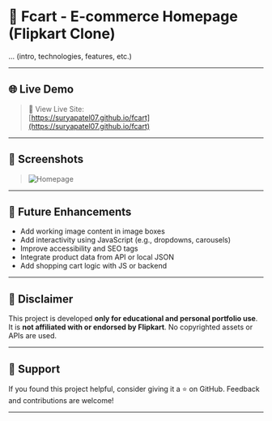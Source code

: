 # 🛒 Fcart - E-commerce Homepage (Flipkart Clone)

... (intro, technologies, features, etc.)

---

## 🌐 Live Demo

> 🚀 View Live Site:  
> [https://suryapatel07.github.io/fcart](https://suryapatel07.github.io/fcart)

---

## 📸 Screenshots

> ![Homepage](images/homepage.png)

---

## 🚀 Future Enhancements

- Add working image content in image boxes
- Add interactivity using JavaScript (e.g., dropdowns, carousels)
- Improve accessibility and SEO tags
- Integrate product data from API or local JSON
- Add shopping cart logic with JS or backend

---

## 📃 Disclaimer

This project is developed **only for educational and personal portfolio use**. It is **not affiliated with or endorsed by Flipkart**. No copyrighted assets or APIs are used.

---

## 🙌 Support

If you found this project helpful, consider giving it a ⭐ on GitHub. Feedback and contributions are welcome!

---
